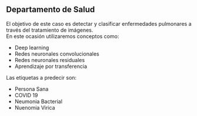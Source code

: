 ## Departamento de Salud

El objetivo de este caso es detectar y clasificar enfermedades pulmonares a través del tratamiento de imágenes. </br>
En este ocasión utilizaremos conceptos como:
  * Deep learning
  * Redes neuronales convolucionales
  * Redes neuronales residuales
  * Aprendizaje por transferencia 

Las etiquetas a predecir son:
  * Persona Sana
  * COVID 19
  * Neumonia Bacterial
  * Nuenomia Virica
